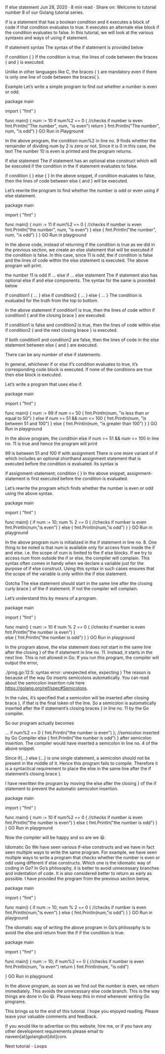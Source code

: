 If else statement
Jun 28, 2020
· 8 min read
 · Share on:
Welcome to tutorial number 8 of our Golang tutorial series.

if is a statement that has a boolean condition and it executes a block of code if that condition evaluates to true. It executes an alternate else block if the condition evaluates to false. In this tutorial, we will look at the various syntaxes and ways of using if statement.

If statement syntax
The syntax of the if statement is provided below

if condition {
}
If the condition is true, the lines of code between the braces { and } is executed.

Unlike in other languages like C, the braces { } are mandatory even if there is only one line of code between the braces{ }.

Example
Let’s write a simple program to find out whether a number is even or odd.

package main

import (
	"fmt"
)

func main() {
	num := 10
	if num%2 == 0 { //checks if number is even
		fmt.Println("The number", num, "is even")
		return
	}
	fmt.Println("The number", num, "is odd")
}
GO
Run in Playground

In the above program, the condition num%2 in line no. 9 finds whether the remainder of dividing num by 2 is zero or not. Since it is 0 in this case, the text The number 10 is even is printed and the program returns.

If else statement
The if statement has an optional else construct which will be executed if the condition in the if statement evaluates to false.

if condition {
} else {
}
In the above snippet, if condition evaluates to false, then the lines of code between else { and } will be executed.

Let’s rewrite the program to find whether the number is odd or even using if else statement.

package main

import (
	"fmt"
)

func main() {
	num := 11
	if num%2 == 0 { //checks if number is even
		fmt.Println("the number", num, "is even")
	} else {
		fmt.Println("the number", num, "is odd")
	}
}
GO
Run in playground

In the above code, instead of returning if the condition is true as we did in the previous section, we create an else statement that will be executed if the condition is false. In this case, since 11 is odd, the if condition is false and the lines of code within the else statement is executed. The above program will print.

the number 11 is odd
If … else if … else statement
The if statement also has optional else if and else components. The syntax for the same is provided below

if condition1 {
...
} else if condition2 {
...
} else {
...
}
The condition is evaluated for the truth from the top to bottom.

In the above statement if condition1 is true, then the lines of code within if condition1 { and the closing brace } are executed.

If condition1 is false and condition2 is true, then the lines of code within else if condition2 { and the next closing brace } is executed.

If both condition1 and condition2 are false, then the lines of code in the else statement between else { and } are executed.

There can be any number of else if statements.

In general, whichever if or else if’s condition evaluates to true, it’s corresponding code block is executed. If none of the conditions are true then else block is executed.

Let’s write a program that uses else if.

package main

import (
	"fmt"
)

func main() {
	num := 99
	if num <= 50 {
		fmt.Println(num, "is less than or equal to 50")
	} else if num >= 51 && num <= 100 {
		fmt.Println(num, "is between 51 and 100")
	} else {
		fmt.Println(num, "is greater than 100")
	}
}
GO
Run in playground

In the above program, the condition else if num >= 51 && num <= 100 in line no. 11 is true and hence the program will print

99 is between 51 and 100
If with assignment
There is one more variant of if which includes an optional shorthand assignment statement that is executed before the condition is evaluated. Its syntax is

if assignment-statement; condition {
}
In the above snippet, assignment-statement is first executed before the condition is evaluated.

Let’s rewrite the program which finds whether the number is even or odd using the above syntax.

package main

import (
	"fmt"
)

func main() {
	if num := 10; num % 2 == 0 { //checks if number is even
		fmt.Println(num,"is even") 
	}  else {
		fmt.Println(num,"is odd")
	}
}
GO
Run in playground

In the above program num is initialized in the if statement in line no. 8. One thing to be noted is that num is available only for access from inside the if and else. i.e. the scope of num is limited to the if else blocks. If we try to access num from outside the if or else, the compiler will complain. This syntax often comes in handy when we declare a variable just for the purpose of if else construct. Using this syntax in such cases ensures that the scope of the variable is only within the if else statement.

Gotcha
The else statement should start in the same line after the closing curly brace } of the if statement. If not the compiler will complain.

Let’s understand this by means of a program.

package main

import (
	"fmt"
)

func main() {
	num := 10
	if num % 2 == 0 { //checks if number is even
		fmt.Println("the number is even") 
	}  
    else {
		fmt.Println("the number is odd")
	}
}
GO
Run in playground

In the program above, the else statement does not start in the same line after the closing } of the if statement in line no. 11. Instead, it starts in the next line. This is not allowed in Go. If you run this program, the compiler will output the error,

./prog.go:12:5: syntax error: unexpected else, expecting }
The reason is because of the way Go inserts semicolons automatically. You can read about the semicolon insertion rule here https://golang.org/ref/spec#Semicolons.

In the rules, it’s specified that a semicolon will be inserted after closing brace }, if that is the final token of the line. So a semicolon is automatically inserted after the if statement’s closing braces } in line no. 11 by the Go compiler.

So our program actually becomes

...
if num%2 == 0 { 
      fmt.Println("the number is even") 
};  //semicolon inserted by Go Compiler
else {
      fmt.Println("the number is odd")
}
after semicolon insertion. The compiler would have inserted a semicolon in line no. 4 of the above snippet.

Since if{...} else {...} is one single statement, a semicolon should not be present in the middle of it. Hence this program fails to compile. Therefore it is a syntactical requirement to place the else in the same line after the if statement’s closing brace }.

I have rewritten the program by moving the else after the closing } of the if statement to prevent the automatic semicolon insertion.

package main

import (
	"fmt"
)

func main() {
	num := 10
	if num%2 == 0 { //checks if number is even
		fmt.Println("the number is even") 
	} else {
		fmt.Println("the number is odd")
	}
}
GO
Run in playground

Now the compiler will be happy and so are we 😃.

Idiomatic Go
We have seen various if-else constructs and we have in fact seen multiple ways to write the same program. For example, we have seen multiple ways to write a program that checks whether the number is even or odd using different if else constructs. Which one is the idiomatic way of coding in Go? In Go’s philosophy, it is better to avoid unnecessary branches and indentation of code. It is also considered better to return as early as possible. I have provided the program from the previous section below,

package main

import (
	"fmt"
)

func main() {
	if num := 10; num % 2 == 0 { //checks if number is even
		fmt.Println(num,"is even") 
	}  else {
		fmt.Println(num,"is odd")
	}
}
GO
Run in playground

The idiomatic way of writing the above program in Go’s philosophy is to avoid the else and return from the if if the condition is true.

package main

import (
	"fmt"
)

func main() {
	num := 10;
	if num%2 == 0 { //checks if number is even
		fmt.Println(num, "is even")
		return
	}
	fmt.Println(num, "is odd")

}
GO
Run in playground

In the above program, as soon as we find out the number is even, we return immediately. This avoids the unnecessary else code branch. This is the way things are done in Go 😃. Please keep this in mind whenever writing Go programs.

This brings us to the end of this tutorial. I hope you enjoyed reading. Please leave your valuable comments and feedback.

If you would like to advertise on this website, hire me, or if you have any other development requirements please email to naveen[at]golangbot[dot]com.

Next tutorial - Loops
